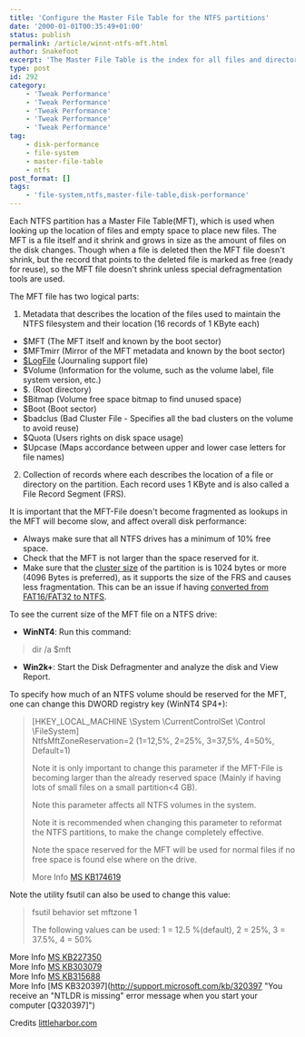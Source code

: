 ```yaml
---
title: 'Configure the Master File Table for the NTFS partitions'
date: '2000-01-01T00:35:49+01:00'
status: publish
permalink: /article/winnt-ntfs-mft.html
author: Snakefoot
excerpt: 'The Master File Table is the index for all files and directories placed on a ntfs partition and critical for ntfs performance.'
type: post
id: 292
category:
    - 'Tweak Performance'
    - 'Tweak Performance'
    - 'Tweak Performance'
    - 'Tweak Performance'
    - 'Tweak Performance'
tag:
    - disk-performance
    - file-system
    - master-file-table
    - ntfs
post_format: []
tags:
    - 'file-system,ntfs,master-file-table,disk-performance'
---
```

Each NTFS partition has a Master File Table(MFT), which is used when looking up the location of files and empty space to place new files. The MFT is a file itself and it shrink and grows in size as the amount of files on the disk changes. Though when a file is deleted then the MFT file doesn't shrink, but the record that points to the deleted file is marked as free (ready for reuse), so the MFT file doesn't shrink unless special defragmentation tools are used.  
  
 The MFT file has two logical parts:

1. Metadata that describes the location of the files used to maintain the NTFS filesystem and their location (16 records of 1 KByte each) 
  - $MFT (The MFT itself and known by the boot sector)
  - $MFTmirr (Mirror of the MFT metadata and known by the boot sector)
  - [$LogFile](/article/winnt-ntfs-recovery-log.html) (Journaling support file)
  - $Volume (Information for the volume, such as the volume label, file system version, etc.)
  - $. (Root directory)
  - $Bitmap (Volume free space bitmap to find unused space)
  - $Boot (Boot sector)
  - $badclus (Bad Cluster File - Specifies all the bad clusters on the volume to avoid reuse)
  - $Quota (Users rights on disk space usage)
  - $Upcase (Maps accordance between upper and lower case letters for file names)
2. Collection of records where each describes the location of a file or directory on the partition. Each record uses 1 KByte and is also called a File Record Segment (FRS).
 
 It is important that the MFT-File doesn't become fragmented as lookups in the MFT will become slow, and affect overall disk performance:
- Always make sure that all NTFS drives has a minimum of 10% free space.
- Check that the MFT is not larger than the space reserved for it.
- Make sure that the [cluster size](/article/cluster-hard-disk-partition.html) of the partition is is 1024 bytes or more (4096 Bytes is preferred), as it supports the size of the FRS and causes less fragmentation. This can be an issue if having [converted from FAT16/FAT32 to NTFS](/article/winnt-convert-ntfs.html).
 
 To see the current size of the MFT file on a NTFS drive:
- **WinNT4**: Run this command:
 > dir /a $mft
- **Win2k+**: Start the Disk Defragmenter and analyze the disk and View Report.
 
 To specify how much of an NTFS volume should be reserved for the MFT, one can change this DWORD registry key (WinNT4 SP4+):  
> \[HKEY\_LOCAL\_MACHINE \\System \\CurrentControlSet \\Control \\FileSystem\]  
>  NtfsMftZoneReservation=2 (1=12,5%, 2=25%, 3=37,5%, 4=50%, Default=1)  
>   
>  Note it is only important to change this parameter if the MFT-File is becoming larger than the already reserved space (Mainly if having lots of small files on a small partition&lt;4 GB).  
>   
>  Note this parameter affects all NTFS volumes in the system.  
>   
>  Note it is recommended when changing this parameter to reformat the NTFS partitions, to make the change completely effective.  
>   
>  Note the space reserved for the MFT will be used for normal files if no free space is found else where on the drive.  
>   
>  More Info [MS KB174619](http://support.microsoft.com/kb/174619 "How NTFS Reserves Space for its Master File Table (MFT) [Q174619]")

 Note the utility fsutil can also be used to change this value:
> fsutil behavior set mftzone 1  
>   
>  The following values can be used: 1 = 12.5 %(default), 2 = 25%, 3 = 37.5%, 4 = 50%

 More Info [MS KB227350](http://support.microsoft.com/kb/227350 "Files Excluded by the Disk Defragmenter Tool [Q227350]")  
 More Info [MS KB303079](http://support.microsoft.com/kb/303079 "How to Locate and Correct Disk Space Problems on NTFS Volumes [Q303079]")  
 More Info [MS KB315688](http://support.microsoft.com/kb/315688 "How to Locate and Correct Disk Space Problems on NTFS Volumes in Windows XP [Q315688]")  
 More Info [MS KB320397](http://support.microsoft.com/kb/320397 "You receive an "NTLDR is missing" error message when you start your computer [Q320397]")  
  
 Credits [littleharbor.com](http://www.littleharbor.com/ntfs-details.htm)